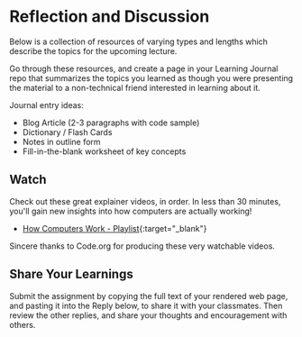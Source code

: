 # Reflection and Discussion

Below is a collection of resources of varying types and lengths which describe the topics for the upcoming lecture.  

Go through these resources, and create a page in your Learning Journal repo that summarizes the topics you learned as though you were presenting the material to a non-technical friend interested in learning about it.

Journal entry ideas:
* Blog Article (2-3 paragraphs with code sample)
* Dictionary / Flash Cards
* Notes in outline form
* Fill-in-the-blank worksheet of key concepts

## Watch

Check out these great explainer videos, in order. In less than 30 minutes, you'll gain new insights into how computers are actually working!

- [How Computers Work - Playlist](https://www.youtube.com/playlist?list=PLzdnOPI1iJNcsRwJhvksEo1tJqjIqWbN-){:target="_blank"}

Sincere thanks to Code.org for producing these very watchable videos.

## Share Your Learnings

Submit the assignment by copying the full text of your rendered web page, and pasting it into the Reply below, to share it with your classmates. Then review the other replies, and share your thoughts and encouragement with others. 
